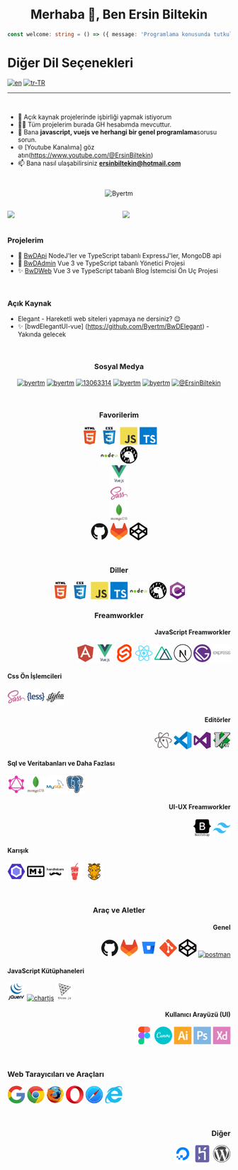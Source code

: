 <h1 align="center">Merhaba 👋, Ben Ersin Biltekin</h1>

```ts
const welcome: string = () => ({ message: 'Programlama konusunda tutkulu bir geliştirici' });
```

# Diğer Dil Seçenekleri
[![en](https://img.shields.io/badge/lang-en-green.svg)](https://github.com/Byertm/Byertm/blob/main/README.md)
[![tr-TR](https://img.shields.io/badge/lang-tr--TR-red.svg)](https://github.com/Byertm/Byertm/blob/main/README.tr-TR.md)

<hr />
<br />

-	👯 Açık kaynak projelerinde işbirliği yapmak istiyorum
-	👨‍💻 Tüm projelerim burada GH hesabımda mevcuttur.
-	💬 Bana **javascript, vuejs ve herhangi bir genel programlama**sorusu sorun.
-	🌐 [Youtube Kanalıma] göz atın(https://www.youtube.com/@ErsinBiltekin)
-	📫 Bana nasıl ulaşabilirsiniz **ersinbiltekin@hotmail.com**

<br />

<p align="center"> <img src="https://komarev.com/ghpvc/?username=Byertm&label=Profile%20views&color=0e75b6&style=flat" alt="Byertm" /> </p>

<br />

<div style="display: block;">
	<a href="https://github.com/Byertm" style="display: flex; flex-direction: row; flex-wrap: wrap; align-items: flex-start; justify-content: center; gap: 1rem; flex: 1;">
		<img src="https://github-readme-stats-git-masterrstaa-rickstaa.vercel.app/api?username=Byertm&show_icons=true&theme=tokyonight&include_all_commits=true&count_private=true" style="flex: 1 1 calc(50% - 0.5rem);" />
		<img src="https://github-readme-stats-git-masterrstaa-rickstaa.vercel.app/api/top-langs/?username=Byertm&layout=compact&langs_count=7&theme=tokyonight" style="flex: 1 1 calc(50% - 0.5rem);" />
	</a>
</div>

<br />

### Projelerim

-   🚀 [BwDApi](https://github.com/Byertm/BwDMevnStack-NodeTsServer) NodeJ'ler ve TypeScript tabanlı ExpressJ'ler, MongoDB api
-   🚀 [BwDAdmin](https://github.com/Byertm/BwDMevnStack-Vue3Admin) Vue 3 ve TypeScript tabanlı Yönetici Projesi
-   ✨ [BwDWeb](https://github.com/Byertm/BwDMevnStack-Vue3Front) Vue 3 ve TypeScript tabanlı Blog İstemcisi Ön Uç Projesi

<br />

### Açık Kaynak

-	Elegant - Hareketli web siteleri yapmaya ne dersiniz? 😌
-   ✨ [bwdElegantUI-vue] (https://github.com/Byertm/BwDElegant) - Yakında gelecek

<br />

<h3 align="center">Sosyal Medya</h3>
<p align="center">
	<a href="https://codepen.io/byertm" target="blank"><img align="center" src="https://cdn.jsdelivr.net/npm/simple-icons@8.6.0/icons/codepen.svg" alt="byertm" height="30" width="40" /></a>
	<a href="https://dev.to/byertm" target="blank"><img align="center" src="https://cdn.jsdelivr.net/npm/simple-icons@8.6.0/icons/devdotto.svg" alt="byertm" height="30" width="40" /></a>
	<a href="https://stackoverflow.com/users/14790285/ersin-biltekin-job" target="blank"><img align="center" src="https://cdn.jsdelivr.net/npm/simple-icons@8.6.0/icons/stackoverflow.svg" alt="13063314" height="30" width="40" /></a>
	<a href="https://twitter.com/byertm" target="blank"><img align="center" src="https://cdn.jsdelivr.net/npm/simple-icons@8.6.0/icons/twitter.svg" alt="byertm" height="30" width="40" /></a>
	<a href="https://www.linkedin.com/in/ersinbiltekin/" target="blank"><img align="center" src="https://cdn.jsdelivr.net/npm/simple-icons@8.6.0/icons/linkedin.svg" alt="byertm" height="30" width="40" /></a>
	<a href="https://www.youtube.com/channel/UC2Y_rWh-ljJE0ZbrQZfsCRw" target="blank"><img align="center" src="https://cdn.jsdelivr.net/npm/simple-icons@8.6.0/icons/youtube.svg" alt="@ErsinBiltekin" height="30" width="40" /></a>
</p>

<br />

<h3 align="center">Favorilerim</h3>
<p align="center">
	<a href="https://www.w3.org/html/" target="_blank"><img src="https://raw.githubusercontent.com/devicons/devicon/master/icons/html5/html5-original-wordmark.svg" alt="html5" width="40" height="40" /></a>
	<a href="https://www.w3schools.com/css/" target="_blank"><img src="https://raw.githubusercontent.com/devicons/devicon/master/icons/css3/css3-original-wordmark.svg" alt="css3" width="40" height="40" /></a>
	<a href="https://developer.mozilla.org/en-US/docs/Web/JavaScript" target="_blank"><img src="https://raw.githubusercontent.com/devicons/devicon/master/icons/javascript/javascript-original.svg" alt="javascript" width="40" height="40" /></a>
	<a href="https://www.w3schools.com/ts/" target="_blank"><img src="https://raw.githubusercontent.com/devicons/devicon/master/icons/typescript/typescript-original.svg" alt="ts" width="40" height="40" /></a>
	<br />
	<a href="https://nodejs.org" target="_blank"><img src="https://raw.githubusercontent.com/devicons/devicon/master/icons/nodejs/nodejs-original-wordmark.svg" alt="nodejs" width="40" height="40" /></a>
	<a href="https://deno.land/" target="_blank"><img src="https://raw.githubusercontent.com/devicons/devicon/master/icons/denojs/denojs-original.svg" alt="denojs" width="40" height="40" /></a>
	<br />
	<a href="https://vuejs.org/" target="_blank"><img src="https://raw.githubusercontent.com/devicons/devicon/master/icons/vuejs/vuejs-original-wordmark.svg" alt="vuejs" width="40" height="40" /></a>
	<br />
	<a href="https://sass-lang.com" target="_blank"><img src="https://raw.githubusercontent.com/devicons/devicon/master/icons/sass/sass-original.svg" alt="sass" width="40" height="40" /></a>
	<br />
	<a href="https://www.mongodb.com/" target="_blank"><img src="https://raw.githubusercontent.com/devicons/devicon/master/icons/mongodb/mongodb-original-wordmark.svg" alt="mongodb" width="40" height="40" /></a>
	<br />
	<a href="https://github.com/" target="_blank"><img src="https://raw.githubusercontent.com/devicons/devicon/master/icons/github/github-original.svg" alt="github" width="40" height="40" /></a>
	<a href="https://gitlab.com/" target="_blank"><img src="https://raw.githubusercontent.com/devicons/devicon/master/icons/gitlab/gitlab-original.svg" alt="gitlab" width="40" height="40" /></a>
	<a href="https://codepen.io/" target="_blank"><img src="https://raw.githubusercontent.com/devicons/devicon/master/icons/codepen/codepen-plain.svg" alt="codepen" width="40" height="40" /></a>
</p>

<br />

<h3 align="center">Diller</h3>
<p align="center">
	<a href="https://www.w3.org/html/" target="_blank"><img src="https://raw.githubusercontent.com/devicons/devicon/master/icons/html5/html5-original-wordmark.svg" alt="html5" width="40" height="40" /></a>
	<a href="https://www.w3schools.com/css/" target="_blank"><img src="https://raw.githubusercontent.com/devicons/devicon/master/icons/css3/css3-original-wordmark.svg" alt="css3" width="40" height="40" /></a>
	<a href="https://developer.mozilla.org/en-US/docs/Web/JavaScript" target="_blank"><img src="https://raw.githubusercontent.com/devicons/devicon/master/icons/javascript/javascript-original.svg" alt="javascript" width="40" height="40" /></a>
	<a href="https://www.w3schools.com/ts/" target="_blank"><img src="https://raw.githubusercontent.com/devicons/devicon/master/icons/typescript/typescript-original.svg" alt="ts" width="40" height="40" /></a>
	<a href="https://nodejs.org" target="_blank"><img src="https://raw.githubusercontent.com/devicons/devicon/master/icons/nodejs/nodejs-original-wordmark.svg" alt="nodejs" width="40" height="40" /></a>
	<a href="https://deno.land/" target="_blank"><img src="https://raw.githubusercontent.com/devicons/devicon/master/icons/denojs/denojs-original.svg" alt="denojs" width="40" height="40" /></a>
	<a href="https://www.w3schools.com/cs/" target="_blank"><img src="https://raw.githubusercontent.com/devicons/devicon/master/icons/csharp/csharp-original.svg" alt="csharp" width="40" height="40" /></a>
	<!-- <a href="https://dotnet.microsoft.com/" target="_blank"><img src="https://raw.githubusercontent.com/devicons/devicon/master/icons/dot-net/dot-net-original-wordmark.svg" alt="dotnet" width="40" height="40" /></a> -->
	<!-- <a href="https://www.php.net" target="_blank"><img src="https://raw.githubusercontent.com/devicons/devicon/master/icons/php/php-original.svg" alt="php" width="40" height="40" /></a> -->
	<!-- <a href="https://www.python.org" target="_blank"><img src="https://raw.githubusercontent.com/devicons/devicon/master/icons/python/python-original.svg" alt="python" width="40" height="40" /></a> -->
</p>

<h3 align="center">Freamworkler</h3>
<p align="right">
	<h4 align="right">JavaScript Freamworkler</h4>
	<p align="right">
		<a href="https://angular.io/" target="_blank"><img src="https://raw.githubusercontent.com/devicons/devicon/master/icons/angularjs/angularjs-plain.svg" alt="angular" width="40" height="40" /></a>
		<a href="https://vuejs.org/" target="_blank"><img src="https://raw.githubusercontent.com/devicons/devicon/master/icons/vuejs/vuejs-original-wordmark.svg" alt="vuejs" width="40" height="40" /></a>
		<a href="https://svelte.dev/" target="_blank"><img src="https://raw.githubusercontent.com/devicons/devicon/master/icons/svelte/svelte-original.svg" alt="svelte" width="40" height="40" /></a>
		<a href="https://reactjs.org/" target="_blank"><img src="https://raw.githubusercontent.com/devicons/devicon/master/icons/react/react-original.svg" alt="react" width="40" height="40" /></a>
		<a href="https://nuxt.com/" target="_blank"><img src="https://raw.githubusercontent.com/devicons/devicon/master/icons/nuxtjs/nuxtjs-original.svg" alt="nuxtjs" width="40" height="40" /></a>
		<a href="https://nextjs.org/" target="_blank"><img src="https://raw.githubusercontent.com/devicons/devicon/master/icons/nextjs/nextjs-line.svg" alt="nextjs" width="40" height="40" /></a>
		<!-- <a href="https://preactjs.com/" target="_blank"><img src="https://raw.githubusercontent.com/devicons/devicon/master/icons/react/react-original.svg" alt="preact" width="40" height="40" /></a> -->
		<a href="https://www.gatsbyjs.com/" target="_blank"><img src="https://raw.githubusercontent.com/devicons/devicon/master/icons/gatsby/gatsby-original.svg" alt="gatsby" width="40" height="40" /></a>
		<a href="https://expressjs.com" target="_blank"><img src="https://raw.githubusercontent.com/devicons/devicon/master/icons/express/express-original-wordmark.svg" alt="express" width="40" height="40" /></a>
		<!-- <a href="https://nestjs.com/" target="_blank"><img src="https://raw.githubusercontent.com/devicons/devicon/master/icons/nestjs/nestjs-plain.svg" alt="nestjs" width="40" height="40" /></a> -->
		<!-- <a href="https://adonisjs.com/" target="_blank"><img src="https://raw.githubusercontent.com/devicons/devicon/master/icons/adonisjs/adonisjs-original.svg" alt="adonisjs" width="40" height="40" /></a> -->
		<!-- <a href="https://www.electronjs.org" target="_blank"><img src="https://raw.githubusercontent.com/devicons/devicon/master/icons/electron/electron-original.svg" alt="electron" width="40" height="40" /></a> -->
		<!-- <a href="https://vuepress.vuejs.org/" target="_blank"><img src="https://raw.githubusercontent.com/AliasIO/wappalyzer/master/src/drivers/webextension/images/icons/VuePress.svg" alt="vuepress" width="40" height="40" /></a> -->
	</p>
	<h4 align="left">Css Ön İşlemcileri</h4>
	<p align="left">
		<a href="https://sass-lang.com" target="_blank"><img src="https://raw.githubusercontent.com/devicons/devicon/master/icons/sass/sass-original.svg" alt="sass" width="40" height="40" /></a>
		<a href="https://lesscss.org/" target="_blank"><img src="https://raw.githubusercontent.com/devicons/devicon/master/icons/less/less-plain-wordmark.svg" alt="less" width="40" height="40" /></a>
		<a href="https://stylus-lang.com/" target="_blank"><img src="https://raw.githubusercontent.com/devicons/devicon/master/icons/stylus/stylus-original.svg" alt="stylus" width="40" height="40" /></a>
	</p>
	<h4 align="right">Editörler</h4>
	<p align="right">
		<a href="https://atom.io/" target="_blank"><img src="https://raw.githubusercontent.com/devicons/devicon/master/icons/atom/atom-original.svg" alt="atom" width="40" height="40" /></a>
		<a href="https://code.visualstudio.com/" target="_blank"><img src="https://raw.githubusercontent.com/devicons/devicon/master/icons/vscode/vscode-original.svg" alt="vscode" width="40" height="40" /></a>
		<a href="https://visualstudio.microsoft.com/" target="_blank"><img src="https://raw.githubusercontent.com/devicons/devicon/master/icons/visualstudio/visualstudio-plain.svg" alt="visualstudio" width="40" height="40" /></a>
		<a href="https://www.vim.org/" target="_blank"><img src="https://raw.githubusercontent.com/devicons/devicon/master/icons/vim/vim-original.svg" alt="vim" width="40" height="40" /></a>
	</p>
	<h4 align="left">Sql ve Veritabanları ve Daha Fazlası</h4>
	<p align="left">
		<!-- <a href="https://firebase.google.com/" target="_blank"><img src="https://raw.githubusercontent.com/devicons/devicon/master/icons/firebase/firebase-plain.svg" alt="firebase" width="40" height="40" /></a> -->
		<a href="https://graphql.org" target="_blank"><img src="https://raw.githubusercontent.com/devicons/devicon/master/icons/graphql/graphql-plain.svg" alt="graphql" width="40" height="40" /></a>
		<a href="https://www.mongodb.com/" target="_blank"><img src="https://raw.githubusercontent.com/devicons/devicon/master/icons/mongodb/mongodb-original-wordmark.svg" alt="mongodb" width="40" height="40" /></a>
		<a href="https://www.mysql.com/" target="_blank"><img src="https://raw.githubusercontent.com/devicons/devicon/master/icons/mysql/mysql-original-wordmark.svg" alt="mysql" width="40" height="40" /></a>
		<a href="https://www.postgresql.org/" target="_blank"><img src="https://raw.githubusercontent.com/devicons/devicon/master/icons/postgresql/postgresql-original.svg" alt="postgresql" width="40" height="40" /></a>
		<!-- <a href="https://www.sqlite.org/" target="_blank"><img src="https://raw.githubusercontent.com/devicons/devicon/master/icons/sqlite/sqlite-original.svg" alt="sqlite" width="40" height="40" /></a> -->
		<!-- <a href="https://www.microsoft.com/en-us/sql-server" target="_blank"><img src="https://www.svgrepo.com/show/303229/microsoft-sql-server-logo.svg" alt="mssql" width="40" height="40" /></a> -->
	</p>
	<h4 align="right">UI-UX Freamworkler</h4>
	<p align="right">
		<a href="https://getbootstrap.com" target="_blank"><img src="https://raw.githubusercontent.com/devicons/devicon/master/icons/bootstrap/bootstrap-plain-wordmark.svg" alt="bootstrap" width="40" height="40" /></a>
		<!-- <a href="https://materializecss.com/" target="_blank"><img src="https://raw.githubusercontent.com/prplx/svg-logos/5585531d45d294869c4eaab4d7cf2e9c167710a9/svg/materialize.svg" alt="materialize" width="40" height="40" /></a> -->
		<a href="https://tailwindcss.com/" target="_blank"><img src="https://raw.githubusercontent.com/devicons/devicon/master/icons/tailwindcss/tailwindcss-plain.svg" alt="tailwind" width="40" height="40" /></a>
		<!-- <a href="https://vuetifyjs.com/en/" target="_blank"><img src="https://bestofjs.org/logos/vuetify.svg" alt="vuetify" width="40" height="40" /></a> -->
	</p>
	<h4 align="left">Karışık</h4>
	<p align="left">
		<a href="https://eslint.org/" target="_blank"><img src="https://raw.githubusercontent.com/devicons/devicon/master/icons/eslint/eslint-original.svg" alt="eslint" width="40" height="40" /></a>
		<a href="https://www.markdownguide.org/" target="_blank"><img src="https://raw.githubusercontent.com/devicons/devicon/master/icons/markdown/markdown-original.svg" alt="markdown" width="40" height="40" /></a>
		<a href="https://handlebarsjs.com/" target="_blank"><img src="https://raw.githubusercontent.com/devicons/devicon/master/icons/handlebars/handlebars-original-wordmark.svg" alt="handlebars" width="40" height="40" /></a>
		<a href="https://gulpjs.com/" target="_blank"><img src="https://raw.githubusercontent.com/devicons/devicon/master/icons/gulp/gulp-plain.svg" alt="gulp" width="40" height="40" /></a>
		<a href="https://gruntjs.com/" target="_blank"><img src="https://raw.githubusercontent.com/devicons/devicon/master/icons/grunt/grunt-original.svg" alt="grunt" width="40" height="40" /></a>
	</p>
</p>

<br />

<h3 align="center">Araç ve Aletler</h3>
<p align="center">
	<h4 align="right">Genel</h4>
	<p align="right">
		<a href="https://github.com/" target="_blank"><img src="https://raw.githubusercontent.com/devicons/devicon/master/icons/github/github-original.svg" alt="github" width="40" height="40" /></a>
		<a href="https://gitlab.com/" target="_blank"><img src="https://raw.githubusercontent.com/devicons/devicon/master/icons/gitlab/gitlab-original.svg" alt="gitlab" width="40" height="40" /></a>
		<a href="https://bitbucket.org/" target="_blank"><img src="https://raw.githubusercontent.com/devicons/devicon/master/icons/bitbucket/bitbucket-original.svg" alt="bitbucket" width="40" height="40" /></a>
		<a href="https://git-scm.com/" target="_blank"><img src="https://raw.githubusercontent.com/devicons/devicon/master/icons/git/git-original.svg" alt="git" width="40" height="40" /></a>
		<a href="https://codepen.io/" target="_blank"><img src="https://raw.githubusercontent.com/devicons/devicon/master/icons/codepen/codepen-plain.svg" alt="codepen" width="40" height="40" /></a>
		<a href="https://postman.com" target="_blank"><img src="https://www.vectorlogo.zone/logos/getpostman/getpostman-icon.svg" alt="postman" width="40" height="40" /></a>
	</p>
	<h4 align="left">JavaScript Kütüphaneleri</h4>
	<p align="left">
		<a href="https://jquery.com/" target="_blank"><img src="https://raw.githubusercontent.com/devicons/devicon/master/icons/jquery/jquery-original-wordmark.svg" alt="chartjs" width="40" height="40" /></a>
		<a href="https://www.chartjs.org" target="_blank"><img src="https://www.chartjs.org/media/logo-title.svg" alt="chartjs" width="40" height="40" /></a>
		<a href="https://threejs.org/" target="_blank"><img src="https://raw.githubusercontent.com/devicons/devicon/master/icons/threejs/threejs-original-wordmark.svg" alt="threejs" width="40" height="40" /></a>
	</p>
	<h4 align="right">Kullanıcı Arayüzü (UI)</h4>
	<p align="right">
		<a href="https://www.figma.com/" target="_blank"><img src="https://raw.githubusercontent.com/devicons/devicon/master/icons/figma/figma-original.svg" alt="figma" width="40" height="40" /></a>
		<a href="https://www.canva.com/" target="_blank"><img src="https://raw.githubusercontent.com/devicons/devicon/master/icons/canva/canva-original.svg" alt="figma" width="40" height="40" /></a>
		<a href="https://www.adobe.com/in/products/illustrator.html" target="_blank"><img src="https://raw.githubusercontent.com/devicons/devicon/master/icons/illustrator/illustrator-plain.svg" alt="illustrator" width="40" height="40" /></a>
		<a href="https://www.photoshop.com/en" target="_blank"><img src="https://raw.githubusercontent.com/devicons/devicon/master/icons/photoshop/photoshop-plain.svg" alt="photoshop" width="40" height="40" /></a>
		<a href="https://www.adobe.com/products/xd.html" target="_blank"><img src="https://raw.githubusercontent.com/devicons/devicon/master/icons/xd/xd-plain.svg" alt="xd" width="40" height="40" /></a>
	</p>
</p>

<br />

<h3 align="left">Web Tarayıcıları ve Araçları</h3>
<p align="left">
	<a href="https://www.google.com/" target="_blank"><img src="https://raw.githubusercontent.com/devicons/devicon/master/icons/google/google-original.svg" alt="google" width="40" height="40" /></a>
	<a href="https://www.google.com/intl/en_GB/chrome/" target="_blank"><img src="https://raw.githubusercontent.com/devicons/devicon/master/icons/chrome/chrome-original.svg" alt="chrome" width="40" height="40" /></a>
	<a href="https://www.mozilla.org/en-US/firefox/new/" target="_blank"><img src="https://raw.githubusercontent.com/devicons/devicon/master/icons/firefox/firefox-original.svg" alt="firefox" width="40" height="40" /></a>
	<a href="https://www.opera.com/" target="_blank"><img src="https://raw.githubusercontent.com/devicons/devicon/master/icons/opera/opera-original.svg" alt="opera" width="40" height="40" /></a>
	<a href="https://www.apple.com/tr/safari/" target="_blank"><img src="https://raw.githubusercontent.com/devicons/devicon/master/icons/safari/safari-original.svg" alt="safari" width="40" height="40" /></a>
	<a href="https://www.microsoft.com/en-GB/download/internet-explorer.aspx" target="_blank"><img src="https://raw.githubusercontent.com/devicons/devicon/master/icons/ie10/ie10-original.svg" alt="ie" width="40" height="40" /></a>
</p>

<br />

<h3 align="right">Diğer</h3>
<p align="right">
	<a href="https://www.digitalocean.com/" target="_blank"><img src="https://raw.githubusercontent.com/devicons/devicon/master/icons/digitalocean/digitalocean-original.svg" alt="digitalocean" width="40" height="40" /></a>
	<a href="https://heroku.com" target="_blank"><img src="https://raw.githubusercontent.com/devicons/devicon/master/icons/heroku/heroku-plain.svg" alt="heroku" width="40" height="40" /></a>
	<a href="https://wordpress.org/" target="_blank"><img src="https://raw.githubusercontent.com/devicons/devicon/master/icons/wordpress/wordpress-plain.svg" alt="heroku" width="40" height="40" /></a>
	<!-- <a href="https://dart.dev" target="_blank"><img src="https://raw.githubusercontent.com/devicons/devicon/master/icons/dart/dart-original.svg" alt="dart" width="40" height="40" /></a> -->
	<!-- <a href="https://flutter.dev" target="_blank"><img src="https://raw.githubusercontent.com/devicons/devicon/master/icons/flutter/flutter-original.svg" alt="flutter" width="40" height="40" /></a> -->
	<!-- <a href="https://www.linux.org/" target="_blank"><img src="https://raw.githubusercontent.com/devicons/devicon/master/icons/linux/linux-original.svg" alt="linux" width="40" height="40" /></a> -->
	<!-- <a href="https://www.blender.org/" target="_blank"><img src="https://download.blender.org/branding/community/blender_community_badge_white.svg" alt="blender" width="40" height="40" /></a> -->
	<!-- <a href="https://unrealengine.com/" target="_blank"><img src="https://raw.githubusercontent.com/kenangundogan/fontisto/036b7eca71aab1bef8e6a0518f7329f13ed62f6b/icons/svg/brand/unreal-engine.svg" alt="unreal" width="40" height="40" /></a> -->
	<!-- <a href="https://unity.com/" target="_blank"><img src="https://raw.githubusercontent.com/devicons/devicon/master/icons/unity/unity-original.svg" alt="unity" width="40" height="40" /></a> -->
</p>

<!-- <h3 align="left">Socials</h3>
<p align="left">
	<a href="https://www.linkedin.com/" target="_blank"><img src="https://raw.githubusercontent.com/devicons/devicon/master/icons/linkedin/linkedin-original.svg" alt="linkedin" width="40" height="40" /></a>
	<a href="https://twitter.com/" target="_blank"><img src="https://raw.githubusercontent.com/devicons/devicon/master/icons/twitter/twitter-original.svg" alt="twitter" width="40" height="40" /></a>
	<a href="https://twitter.com/" target="_blank"><img src="https://raw.githubusercontent.com/devicons/devicon/master/icons/twitter/twitter-original.svg" alt="twitter" width="40" height="40" /></a>
</p> -->